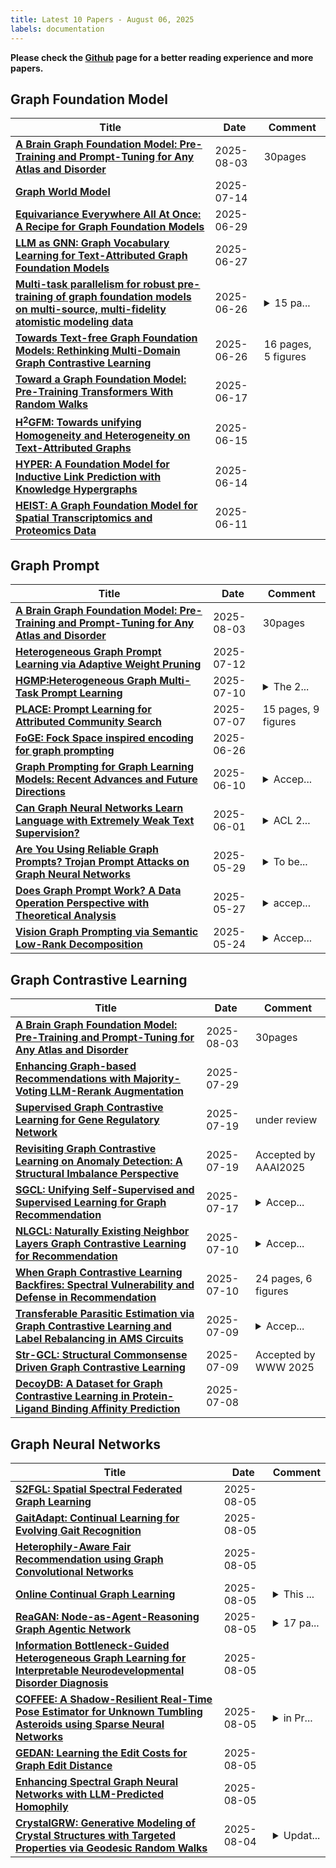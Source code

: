 ```yaml
---
title: Latest 10 Papers - August 06, 2025
labels: documentation
---
```

**Please check the [Github](https://github.com/yqhuang722/DailyArxiv) page for a better reading experience and more papers.**

## Graph Foundation Model
| **Title** | **Date** | **Comment** |
| --- | --- | --- |
| **[A Brain Graph Foundation Model: Pre-Training and Prompt-Tuning for Any Atlas and Disorder](http://arxiv.org/abs/2506.02044v2)** | 2025-08-03 | 30pages |
| **[Graph World Model](http://arxiv.org/abs/2507.10539v1)** | 2025-07-14 |  |
| **[Equivariance Everywhere All At Once: A Recipe for Graph Foundation Models](http://arxiv.org/abs/2506.14291v2)** | 2025-06-29 |  |
| **[LLM as GNN: Graph Vocabulary Learning for Text-Attributed Graph Foundation Models](http://arxiv.org/abs/2503.03313v2)** | 2025-06-27 |  |
| **[Multi-task parallelism for robust pre-training of graph foundation models on multi-source, multi-fidelity atomistic modeling data](http://arxiv.org/abs/2506.21788v1)** | 2025-06-26 | <details><summary>15 pa...</summary><p>15 pages, 4 figures, 2 tables</p></details> |
| **[Towards Text-free Graph Foundation Models: Rethinking Multi-Domain Graph Contrastive Learning](http://arxiv.org/abs/2506.22510v1)** | 2025-06-26 | 16 pages, 5 figures |
| **[Toward a Graph Foundation Model: Pre-Training Transformers With Random Walks](http://arxiv.org/abs/2506.14098v1)** | 2025-06-17 |  |
| **[H$^2$GFM: Towards unifying Homogeneity and Heterogeneity on Text-Attributed Graphs](http://arxiv.org/abs/2506.08298v2)** | 2025-06-15 |  |
| **[HYPER: A Foundation Model for Inductive Link Prediction with Knowledge Hypergraphs](http://arxiv.org/abs/2506.12362v1)** | 2025-06-14 |  |
| **[HEIST: A Graph Foundation Model for Spatial Transcriptomics and Proteomics Data](http://arxiv.org/abs/2506.11152v1)** | 2025-06-11 |  |

## Graph Prompt
| **Title** | **Date** | **Comment** |
| --- | --- | --- |
| **[A Brain Graph Foundation Model: Pre-Training and Prompt-Tuning for Any Atlas and Disorder](http://arxiv.org/abs/2506.02044v2)** | 2025-08-03 | 30pages |
| **[Heterogeneous Graph Prompt Learning via Adaptive Weight Pruning](http://arxiv.org/abs/2507.09132v1)** | 2025-07-12 |  |
| **[HGMP:Heterogeneous Graph Multi-Task Prompt Learning](http://arxiv.org/abs/2507.07405v1)** | 2025-07-10 | <details><summary>The 2...</summary><p>The 25th International Joint Conference on Artificial Intelligence (IJCAI-25)</p></details> |
| **[PLACE: Prompt Learning for Attributed Community Search](http://arxiv.org/abs/2507.05311v1)** | 2025-07-07 | 15 pages, 9 figures |
| **[FoGE: Fock Space inspired encoding for graph prompting](http://arxiv.org/abs/2507.02937v1)** | 2025-06-26 |  |
| **[Graph Prompting for Graph Learning Models: Recent Advances and Future Directions](http://arxiv.org/abs/2506.08326v1)** | 2025-06-10 | <details><summary>Accep...</summary><p>Accepted by KDD 2025 Tutorial/Survey Track</p></details> |
| **[Can Graph Neural Networks Learn Language with Extremely Weak Text Supervision?](http://arxiv.org/abs/2412.08174v3)** | 2025-06-01 | <details><summary>ACL 2...</summary><p>ACL 2025 Main Conference, 27 pages</p></details> |
| **[Are You Using Reliable Graph Prompts? Trojan Prompt Attacks on Graph Neural Networks](http://arxiv.org/abs/2410.13974v2)** | 2025-05-29 | <details><summary>To be...</summary><p>To be appeared in KDD 2025</p></details> |
| **[Does Graph Prompt Work? A Data Operation Perspective with Theoretical Analysis](http://arxiv.org/abs/2410.01635v2)** | 2025-05-27 | <details><summary>accep...</summary><p>accepted by ICML 2025</p></details> |
| **[Vision Graph Prompting via Semantic Low-Rank Decomposition](http://arxiv.org/abs/2505.04121v2)** | 2025-05-24 | <details><summary>Accep...</summary><p>Accepted by ICML 2025</p></details> |

## Graph Contrastive Learning
| **Title** | **Date** | **Comment** |
| --- | --- | --- |
| **[A Brain Graph Foundation Model: Pre-Training and Prompt-Tuning for Any Atlas and Disorder](http://arxiv.org/abs/2506.02044v2)** | 2025-08-03 | 30pages |
| **[Enhancing Graph-based Recommendations with Majority-Voting LLM-Rerank Augmentation](http://arxiv.org/abs/2507.21563v1)** | 2025-07-29 |  |
| **[Supervised Graph Contrastive Learning for Gene Regulatory Network](http://arxiv.org/abs/2505.17786v3)** | 2025-07-19 | under review |
| **[Revisiting Graph Contrastive Learning on Anomaly Detection: A Structural Imbalance Perspective](http://arxiv.org/abs/2507.14677v1)** | 2025-07-19 | Accepted by AAAI2025 |
| **[SGCL: Unifying Self-Supervised and Supervised Learning for Graph Recommendation](http://arxiv.org/abs/2507.13336v1)** | 2025-07-17 | <details><summary>Accep...</summary><p>Accepted in RecSys 2025. arXiv admin note: substantial text overlap with arXiv:2404.15954</p></details> |
| **[NLGCL: Naturally Existing Neighbor Layers Graph Contrastive Learning for Recommendation](http://arxiv.org/abs/2507.07522v1)** | 2025-07-10 | <details><summary>Accep...</summary><p>Accepted by RecSys 2025 as Spotlight Oral</p></details> |
| **[When Graph Contrastive Learning Backfires: Spectral Vulnerability and Defense in Recommendation](http://arxiv.org/abs/2507.07436v1)** | 2025-07-10 | 24 pages, 6 figures |
| **[Transferable Parasitic Estimation via Graph Contrastive Learning and Label Rebalancing in AMS Circuits](http://arxiv.org/abs/2507.06535v1)** | 2025-07-09 | <details><summary>Accep...</summary><p>Accepted by ICCAD2025. This is the initial version. Minor changes will be made</p></details> |
| **[Str-GCL: Structural Commonsense Driven Graph Contrastive Learning](http://arxiv.org/abs/2507.07141v1)** | 2025-07-09 | Accepted by WWW 2025 |
| **[DecoyDB: A Dataset for Graph Contrastive Learning in Protein-Ligand Binding Affinity Prediction](http://arxiv.org/abs/2507.06366v1)** | 2025-07-08 |  |

## Graph Neural Networks
| **Title** | **Date** | **Comment** |
| --- | --- | --- |
| **[S2FGL: Spatial Spectral Federated Graph Learning](http://arxiv.org/abs/2507.02409v3)** | 2025-08-05 |  |
| **[GaitAdapt: Continual Learning for Evolving Gait Recognition](http://arxiv.org/abs/2508.03375v1)** | 2025-08-05 |  |
| **[Heterophily-Aware Fair Recommendation using Graph Convolutional Networks](http://arxiv.org/abs/2402.03365v4)** | 2025-08-05 |  |
| **[Online Continual Graph Learning](http://arxiv.org/abs/2508.03283v1)** | 2025-08-05 | <details><summary>This ...</summary><p>This work has been submitted to the IEEE for possible publication</p></details> |
| **[ReaGAN: Node-as-Agent-Reasoning Graph Agentic Network](http://arxiv.org/abs/2508.00429v2)** | 2025-08-05 | <details><summary>17 pa...</summary><p>17 pages, work in progress</p></details> |
| **[Information Bottleneck-Guided Heterogeneous Graph Learning for Interpretable Neurodevelopmental Disorder Diagnosis](http://arxiv.org/abs/2502.20769v2)** | 2025-08-05 |  |
| **[COFFEE: A Shadow-Resilient Real-Time Pose Estimator for Unknown Tumbling Asteroids using Sparse Neural Networks](http://arxiv.org/abs/2508.03132v1)** | 2025-08-05 | <details><summary>in Pr...</summary><p>in Proc. 75th Int. Astronautical Congress (IAC-24), Milan, Italy, Oct. 2024</p></details> |
| **[GEDAN: Learning the Edit Costs for Graph Edit Distance](http://arxiv.org/abs/2508.03111v1)** | 2025-08-05 |  |
| **[Enhancing Spectral Graph Neural Networks with LLM-Predicted Homophily](http://arxiv.org/abs/2506.14220v2)** | 2025-08-05 |  |
| **[CrystalGRW: Generative Modeling of Crystal Structures with Targeted Properties via Geodesic Random Walks](http://arxiv.org/abs/2501.08998v3)** | 2025-08-04 | <details><summary>Updat...</summary><p>Updated results using the model trained on the ALEX-MP-20 dataset. 13+14 pages, 12 figures</p></details> |

